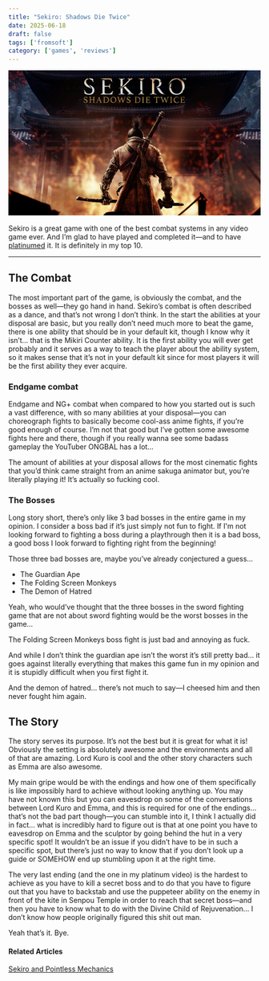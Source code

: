 ```yaml
---
title: "Sekiro: Shadows Die Twice"
date: 2025-06-18
draft: false
tags: ['fromsoft']
category: ['games', 'reviews']
---
```


![Sekiro](/images/Sekiro.jpeg)

Sekiro is a great game with one of the best combat systems in any video game ever. And I’m glad to have played and completed it—and to have [platinumed]( https://youtube.com/watch?v=OXaeOXQwhtkit) it. It is definitely in my top 10.
***

## The Combat
The most important part of the game, is obviously the combat, and the bosses as well—they go hand in hand. Sekiro’s combat is often described as a dance, and that’s not wrong I don’t think. In the start the abilities at your disposal are basic, but you really don’t need much more to beat the game, there is one ability that should be in your default kit, though I know why it isn’t… that is the Mikiri Counter ability. It is the first ability you will ever get probably and it serves as a way to teach the player about the ability system, so it makes sense that it’s not in your default kit since for most players it will be the first ability they ever acquire.
### Endgame combat
Endgame and NG+ combat when compared to how you started out is such a vast difference, with so many abilities at your disposal—you can choreograph fights to basically become cool-ass anime fights, if you’re good enough of course. I’m not that good but I’ve gotten some awesome fights here and there, though if you really wanna see some badass gameplay the YouTuber ONGBAL has a lot…

The amount of abilities at your disposal allows for the most cinematic fights that you’d think came straight from an anime sakuga animator but, you’re literally playing it! It’s actually so fucking cool.

### The Bosses
Long story short, there’s only like 3 bad bosses in the entire game in my opinion. I consider a boss bad if it’s just simply not fun to fight. If I'm not looking forward to fighting a boss during a playthrough then it is a bad boss, a good boss I look forward to fighting right from the beginning!

Those three bad bosses are, maybe you’ve already conjectured a guess…

- The Guardian Ape
- The Folding Screen Monkeys
- The Demon of Hatred 

Yeah, who would’ve thought that the three bosses in the sword fighting game that are not about sword fighting would be the worst bosses in the game…

The Folding Screen Monkeys boss fight is just bad and annoying as fuck.

And while I don’t think the guardian ape isn’t the worst it’s still pretty bad… it goes against literally everything that makes this game fun in my opinion and it is stupidly difficult when you first fight it.

And the demon of hatred… there’s not much to say—I cheesed him and then never fought him again.
## The Story
The story serves its purpose. It’s not the best but it is great for what it is! Obviously the setting is absolutely awesome and the environments and all of that are amazing. Lord Kuro is cool and the other story characters such as Emma are also awesome.

My main gripe would be with the endings and how one of them specifically is like impossibly hard to achieve without looking anything up. You may have not known this but you can eavesdrop on some of the conversations between Lord Kuro and Emma, and this is required for one of the endings… that’s not the bad part though—you can stumble into it, I think I actually did in fact… what is incredibly hard to figure out is that at one point you have to eavesdrop on Emma and the sculptor by going behind the hut in a very specific spot! It wouldn’t be an issue if you didn’t have to be in such a specific spot, but there’s just no way to know that if you don’t look up a guide or SOMEHOW end up stumbling upon it at the right time.

The very last ending (and the one in my platinum video) is the hardest to achieve as you have to kill a secret boss and to do that you have to figure out that you have to backstab and use the puppeteer ability on the enemy in front of the kite in Senpou Temple in order to reach that secret boss—and then you have to know what to do with the Divine Child of Rejuvenation… I don’t know how people originally figured this shit out man.

Yeah that’s it. Bye.

#### Related Articles
[Sekiro and Pointless Mechanics](/hidden/sekiro-mechanics/)
